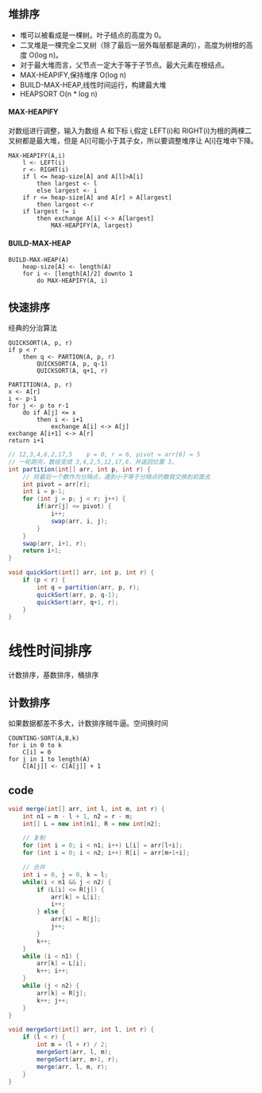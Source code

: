 ## 堆排序

- 堆可以被看成是一棵树。叶子结点的高度为 0。
- 二叉堆是一棵完全二叉树（除了最后一层外每层都是满的），高度为树根的高度 O(log n)。
- 对于最大堆而言，父节点一定大于等于子节点。最大元素在根结点。
- MAX-HEAPIFY,保持堆序 O(log n)
- BUILD-MAX-HEAP,线性时间运行，构建最大堆
- HEAPSORT O(n \* log n)

#### MAX-HEAPIFY

对数组进行调整，输入为数组 A 和下标 i,假定 LEFT(i)和 RIGHT(i)为根的两棵二叉树都是最大堆，但是 A[i]可能小于其子女，所以要调整堆序让 A[i]在堆中下降。

```
MAX-HEAPIFY(A,i)
    l <- LEFT(i)
    r <- RIGHT(i)
    if l <= heap-size[A] and A[l]>A[i]
        then largest <- l
        else largest <- i
    if r <= heap-size[A] and A[r] > A[largest]
        then largest <-r
    if largest != i
        then exchange A[i] <-> A[largest]
            MAX-HEAPIFY(A, largest)
```

#### BUILD-MAX-HEAP

```
BUILD-MAX-HEAP(A)
    heap-size[A] <- length(A)
    for i <- [length[A]/2] downto 1
        do MAX-HEAPIFY(A, i)
```

## 快速排序

经典的分治算法

```
QUICKSORT(A, p, r)
if p < r
    then q <- PARTION(A, p, r)
        QUICKSORT(A, p, q-1)
        QUICKSORT(A, q+1, r)

PARTITION(A, p, r)
x <- A[r]
i <- p-1
for j <- p to r-1
    do if A[j] <= x
        then i <- i+1
            exchange A[i] <-> A[j]
exchange A[i+1] <-> A[r]
return i+1
```

```java
// 12,3,4,6,2,17,5    p = 0, r = 6, pivot = arr[6] = 5
// 一轮跑完，数组变成 3,4,2,5,12,17,6，并返回位置 3。
int partition(int[] arr, int p, int r) {
    // 将最后一个数作为分隔点，遇到小于等于分隔点的数就交换到前面去
    int pivot = arr[r];
    int i = p-1;
    for (int j = p; j < r; j++) {
        if(arr[j] <= pivot) {
            i++;
            swap(arr, i, j);
        }
    }
    swap(arr, i+1, r);
    return i+1;
}

void quickSort(int[] arr, int p, int r) {
    if (p < r) {
        int q = partition(arr, p, r);
        quickSort(arr, p, q-1);
        quickSort(arr, q+1, r);
    }
}
```

# 线性时间排序

计数排序，基数排序，桶排序

## 计数排序

如果数据都差不多大，计数排序贼牛逼。空间换时间

```
COUNTING-SORT(A,B,k)
for i in 0 to k
    C[i] = 0
for j in 1 to length(A)
    C[A[j]] <- C[A[j]] + 1
```

## code

```java
void merge(int[] arr, int l, int m, int r) {
    int n1 = m - l + 1, n2 = r - m;
    int[] L = new int[n1], R = new int[n2];

    // 复制
    for (int i = 0; i < n1; i++) L[i] = arr[l+i];
    for (int i = 0; i < n2; i++) R[i] = arr[m+1+i];

    // 合并
    int i = 0, j = 0, k = l;
    while(i < n1 && j < n2) {
        if (L[i] <= R[j]) {
            arr[k] = L[i];
            i++;
        } else {
            arr[k] = R[j];
            j++;
        }
        k++;
    }
    while (i < n1) {
        arr[k] = L[i];
        k++; i++;
    }
    while (j < n2) {
        arr[k] = R[j];
        k++; j++;
    }
}

void mergeSort(int[] arr, int l, int r) {
    if (l < r) {
        int m = (l + r) / 2;
        mergeSort(arr, l, m);
        mergeSort(arr, m+1, r);
        merge(arr, l, m, r);
    }
}
```
